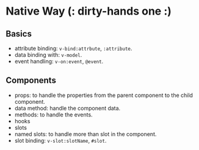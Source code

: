 # Native Way (: dirty-hands one :)
## Basics
-  attribute binding: `v-bind:attrbute`, `:attribute`.
-  data binding with: `v-model`.
-  event handling: `v-on:event`, `@event`.

## Components
- props: to handle the properties from the parent component to the child component.
- data method: handle the component data.
- methods: to handle the events.
- hooks 
- slots
- named slots: to handle more than slot in the component.
- slot binding: `v-slot:slotName`, `#slot`.
